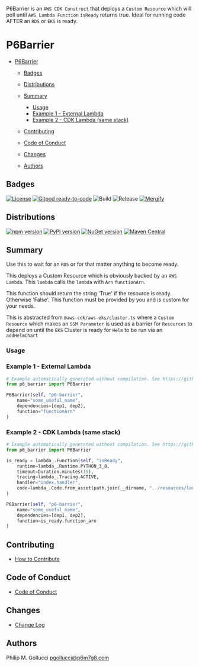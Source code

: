 P6Barrier is an `AWS CDK Construct` that deploys a `Custom Resource` which
will poll until `AWS Lambda Function` `isReady` returns true. Ideal for running
code AFTER an `RDS` or `EKS` is ready.

# P6Barrier

* [P6Barrier](#p6barrier)

  * [Badges](#badges)
  * [Distributions](#distributions)
  * [Summary](#summary)

    * [Usage](#usage)
    * [Example 1 - External Lambda](#example-1---external-lambda)
    * [Example 2 - CDK Lambda (same stack)](#example-2---cdk-lambda-same-stack)
  * [Contributing](#contributing)
  * [Code of Conduct](#code-of-conduct)
  * [Changes](#changes)
  * [Authors](#authors)

## Badges

[![License](https://img.shields.io/badge/License-Apache%202.0-yellowgreen.svg)](https://opensource.org/licenses/Apache-2.0)
[![Gitpod ready-to-code](https://img.shields.io/badge/Gitpod-ready--to--code-blue?logo=gitpod)](https://gitpod.io/#https://github.com/p6m7g8/p6-barrier)
![Build](https://github.com/p6m7g8/p6-barrier!/workflows/Build/badge.svg)
![Release](https://github.com/p6m7g8/p6-barrier!/workflows/Release/badge.svg)
[![Mergify](https://img.shields.io/endpoint.svg?url=https://gh.mergify.io/badges/p6m7g8/p6-barrier!/&style=flat)](https://mergify.io)

## Distributions

[![npm version](https://badge.fury.io/js/p6-barrier!.svg)](https://badge.fury.io/js/p6-barrier!)
[![PyPI version](https://badge.fury.io/py/p6-barrier!.svg)](https://badge.fury.io/py/p6-barrier!)
[![NuGet version](https://badge.fury.io/nu/P6m7g8.P6Namer.svg)](https://badge.fury.io/nu/P6m7g8.P6Namer)
[![Maven Central](https://maven-badges.herokuapp.com/maven-central/P6m7g8.P6Namer/P6Namer/badge.svg)](https://maven-badges.herokuapp.com/maven-central/P6m7g8.P6Namer/P6Namer)

## Summary

Use this to wait for an `RDS` or for that matter anything to become ready.

This deploys a Custom Resource which is obviously backed by an `AWS Lambda`.
This `lambda` calls the `lambda` with `Arn` `functionArn`.

This function should return the string 'True' if the resource is ready.
Otherwise 'False'.  This function must be provided by you and is custom
for your needs.

This is abstracted from `@aws-cdk/aws-eks/cluster.ts` where a `Custom Resource`
which makes an `SSM Parameter` is used as a barrier for `Resources` to depend
on until the `EKS` Cluster is ready for `Helm` to be run via an `addHelmChart`

### Usage

### Example 1 - External Lambda

```python
# Example automatically generated without compilation. See https://github.com/aws/jsii/issues/826
from p6_barrier import P6Barrier

P6Barrier(self, "p6-barrier",
    name="some_useful_name",
    dependencies=[dep1, dep2],
    function="functionArn"
)
```

### Example 2 - CDK Lambda (same stack)

```python
# Example automatically generated without compilation. See https://github.com/aws/jsii/issues/826
from p6_barrier import P6Barrier

is_ready = lambda_.Function(self, "isReady",
    runtime=lambda_.Runtime.PYTHON_3_8,
    timeout=Duration.minutes(15),
    tracing=lambda_.Tracing.ACTIVE,
    handler="index.handler",
    code=lambda_.Code.from_asset(path.join(__dirname, "../resources/lambda/isReady"))
)

P6Barrier(self, "p6-barrier",
    name="some_useful_name",
    dependencies=[dep1, dep2],
    function=is_ready.function_arn
)
```

## Contributing

* [How to Contribute](CONTRIBUTING.md)

## Code of Conduct

* [Code of Conduct](CODE_OF_CONDUCT.md)

## Changes

* [Change Log](CHANGELOG.md)

## Authors

Philip M. Gollucci [pgollucci@p6m7g8.com](mailto:pgollucci@p6m7g8.com)
